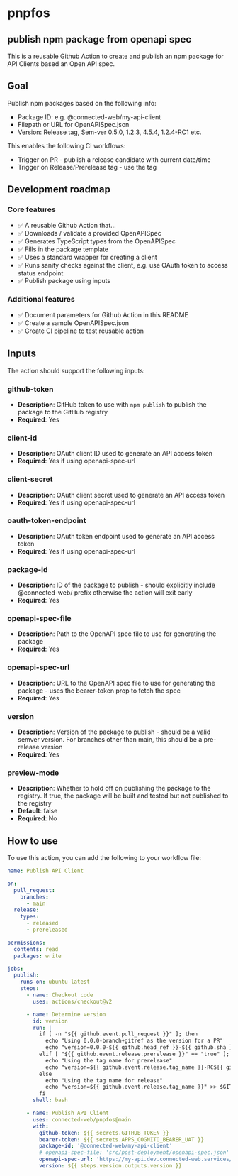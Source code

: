 # pnpfos

## publish npm package from openapi spec

This is a reusable Github Action to create and publish an npm package for API Clients based an Open API spec.

## Goal

Publish npm packages based on the following info:
- Package ID: e.g. @connected-web/my-api-client
- Filepath or URL for OpenAPISpec.json
- Version: Release tag, Sem-ver 0.5.0, 1.2.3, 4.5.4, 1.2.4-RC1 etc.

This enables the following CI workflows:

- Trigger on PR - publish a release candidate with current date/time
- Trigger on Release/Prerelease tag - use the tag

## Development roadmap

### Core features

- ✅ A reusable Github Action that...
- ✅ Downloads / validate a provided OpenAPISpec
- ✅ Generates TypeScript types from the OpenAPISpec
- ✅ Fills in the package template
- ✅ Uses a standard wrapper for creating a client
- ✅ Runs sanity checks against the client, e.g. use OAuth token to access status endpoint
- ✅ Publish package using inputs

### Additional features

- ✅ Document parameters for Github Action in this README
- ✅ Create a sample OpenAPISpec.json 
- ✅ Create CI pipeline to test reusable action

## Inputs

The action should support the following inputs:

### github-token

- **Description**: GitHub token to use with `npm publish` to publish the package to the GitHub registry
- **Required**: Yes

### client-id

- **Description**: OAuth client ID used to generate an API access token
- **Required**: Yes if using openapi-spec-url

### client-secret

- **Description**: OAuth client secret used to generate an API access token
- **Required**: Yes if using openapi-spec-url

### oauth-token-endpoint

- **Description**: OAuth token endpoint used to generate an API access token
- **Required**: Yes if using openapi-spec-url

### package-id

- **Description**: ID of the package to publish - should explicitly include @connected-web/ prefix otherwise the action will exit early
- **Required**: Yes

### openapi-spec-file

- **Description**: Path to the OpenAPI spec file to use for generating the package
- **Required**: Yes

### openapi-spec-url

- **Description**: URL to the OpenAPI spec file to use for generating the package - uses the bearer-token prop to fetch the spec
- **Required**: Yes

### version

- **Description**: Version of the package to publish - should be a valid semver version. For branches other than main, this should be a pre-release version
- **Required**: Yes

### preview-mode

- **Description**: Whether to hold off on publishing the package to the registry. If true, the package will be built and tested but not published to the registry
- **Default**: false
- **Required**: No

## How to use

To use this action, you can add the following to your workflow file:

```yaml
name: Publish API Client

on:
  pull_request:
    branches:
      - main
  release:
    types:
      - released
      - prereleased

permissions:
  contents: read
  packages: write

jobs:
  publish:
    runs-on: ubuntu-latest
    steps:
      - name: Checkout code
        uses: actions/checkout@v2

      - name: Determine version
        id: version
        run: |
          if [ -n "${{ github.event.pull_request }}" ]; then
            echo "Using 0.0.0-branch+gitref as the version for a PR"
            echo "version=0.0.0-${{ github.head_ref }}-${{ github.sha }}" >> $GITHUB_OUTPUT
          elif [ "${{ github.event.release.prerelease }}" == "true" ]; then
            echo "Using the tag name for prerelease"
            echo "version=${{ github.event.release.tag_name }}-RC${{ github.run_number }}" >> $GITHUB_OUTPUT
          else
            echo "Using the tag name for release"
            echo "version=${{ github.event.release.tag_name }}" >> $GITHUB_OUTPUT
          fi
        shell: bash

      - name: Publish API Client
        uses: connected-web/pnpfos@main
        with:
          github-token: ${{ secrets.GITHUB_TOKEN }}
          bearer-token: ${{ secrets.APPS_COGNITO_BEARER_UAT }}
          package-id: '@connected-web/my-api-client'
          # openapi-spec-file: 'src/post-deployment/openapi-spec.json'
          openapi-spec-url: 'https://my-api.dev.connected-web.services/openapi'
          version: ${{ steps.version.outputs.version }}
```